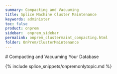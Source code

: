```yaml
---
summary: Compacting and Vacuuming
title: Splice Machine Cluster Maintenance
keywords: administer
toc: false
product: onprem
sidebar:  onprem_sidebar
permalink: onprem_clustermaint_compacting.html
folder: OnPrem/ClusterMaintenance
---
```

<section>
<div class="TopicContent" data-swiftype-index="true" markdown="1">
# Compacting and Vacuuming Your Database



{% include splice_snippets/onpremonlytopic.md %}


</div>
</section>
